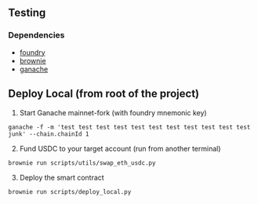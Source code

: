 ## Testing

### Dependencies
- [foundry](https://book.getfoundry.sh/getting-started/installation)
- [brownie](https://eth-brownie.readthedocs.io/en/stable/install.html)
- [ganache](https://github.com/trufflesuite/ganache)

## Deploy Local (from root of the project)

1. Start Ganache mainnet-fork (with foundry mnemonic key)
```shell
ganache -f -m 'test test test test test test test test test test test junk' --chain.chainId 1
```

2. Fund USDC to your target account (run from another terminal)
```shell
brownie run scripts/utils/swap_eth_usdc.py
```

3. Deploy the smart contract
```shell
brownie run scripts/deploy_local.py
```
